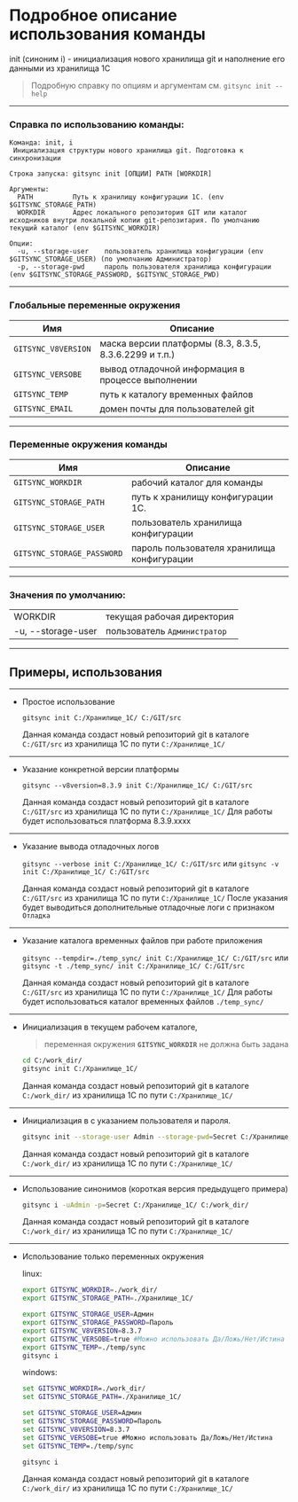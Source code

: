 # Подробное описание использования команды <init>

init (синоним i) - инициализация нового хранилища git и наполнение его данными из хранилища 1С

> Подробную справку по опциям и аргументам см. `gitsync init --help`

--------------
### Справка по использованию команды:
```
Команда: init, i
 Инициализация структуры нового хранилища git. Подготовка к синхронизации

Строка запуска: gitsync init [ОПЦИИ] PATH [WORKDIR]

Аргументы:
  PATH          Путь к хранилищу конфигурации 1С. (env $GITSYNC_STORAGE_PATH)
  WORKDIR       Адрес локального репозитория GIT или каталог исходников внутри локальной копии git-репозитария. По умолчанию текущий каталог (env $GITSYNC_WORKDIR)

Опции:
  -u, --storage-user    пользователь хранилища конфигурации (env $GITSYNC_STORAGE_USER) (по умолчанию Администратор)
  -p, --storage-pwd     пароль пользователя хранилища конфигурации (env $GITSYNC_STORAGE_PASSWORD, $GITSYNC_STORAGE_PWD)
```
--------------
### Глобальные переменные окружения
| Имя                 | Описание                                               |
|---------------------|--------------------------------------------------------|
| `GITSYNC_V8VERSION` | маска версии платформы (8.3, 8.3.5, 8.3.6.2299 и т.п.) |
| `GITSYNC_VERSOBE`   | вывод отладочной информация в процессе выполнении      |
| `GITSYNC_TEMP`      | путь к каталогу временных файлов                       |
| `GITSYNC_EMAIL`     | домен почты для пользователей git                      |

--------------
### Переменные окружения команды

| Имя                        | Описание                                   |
|----------------------------|--------------------------------------------|
| `GITSYNC_WORKDIR`          | рабочий каталог для команды                |
| `GITSYNC_STORAGE_PATH`     | путь к хранилищу конфигурации 1С.          |
| `GITSYNC_STORAGE_USER`     | пользователь хранилища конфигурации        |
| `GITSYNC_STORAGE_PASSWORD` | пароль пользователя хранилища конфигурации |
--------------
### Значения по умолчанию:
|                    |                              |
|--------------------|------------------------------|
| WORKDIR            | текущая рабочая директория   |
| -u, --storage-user | пользователь `Администратор` |

--------------
## Примеры, использования
***
* Простое использование

    `gitsync init C:/Хранилище_1С/ C:/GIT/src`

    Данная команда создаст новый репозиторий git в каталоге `C:/GIT/src` из хранилища 1С по пути `C:/Хранилище_1С/`
***
* Указание конкретной версии платформы

    `gitsync --v8version=8.3.9 init C:/Хранилище_1С/ C:/GIT/src`

    Данная команда создаст новый репозиторий git в каталоге `C:/GIT/src` из хранилища 1С по пути `C:/Хранилище_1С/`
    Для работы будет использоватьcя платформа 8.3.9.xxxx
***
* Указание вывода отладочных логов

    `gitsync --verbose init C:/Хранилище_1С/ C:/GIT/src`
    или
    `gitsync -v init C:/Хранилище_1С/ C:/GIT/src`

    Данная команда создаст новый репозиторий git в каталоге `C:/GIT/src` из хранилища 1С по пути `C:/Хранилище_1С/`
    После указания будет выводиться дополнительные отладочные логи с признаком `Отладка`
***
* Указание каталога временных файлов при работе приложения

    `gitsync --tempdir=./temp_sync/ init C:/Хранилище_1С/ C:/GIT/src`
    или
    `gitsync -t ./temp_sync/ init C:/Хранилище_1С/ C:/GIT/src`

    Данная команда создаст новый репозиторий git в каталоге `C:/GIT/src` из хранилища 1С по пути `C:/Хранилище_1С/`
    Для работы будет использоватьcя каталог временных файлов `./temp_sync/`
***
* Инициализация в текущем рабочем каталоге,

    > переменная окружения **`GITSYNC_WORKDIR`** не должна быть задана

    ```sh
    cd C:/work_dir/
    gitsync init C:/Хранилище_1С/
    ```
    Данная команда создаст новый репозиторий git в каталоге `C:/work_dir/` из хранилища 1С по пути `C:/Хранилище_1С/`
***
* Инициализация в с указанием пользователя и пароля.

    ```sh
    gitsync init --storage-user Admin --storage-pwd=Secret C:/Хранилище_1С/ C:/work_dir/
    ```
    Данная команда создаст новый репозиторий git в каталоге `C:/work_dir/` из хранилища 1С по пути `C:/Хранилище_1С/`
***
* Использование синонимов (короткая версия предыдущего примера)

    ```sh
    gitsync i -uAdmin -p=Secret C:/Хранилище_1С/ C:/work_dir/
    ```
    Данная команда создаст новый репозиторий git в каталоге `C:/work_dir/` из хранилища 1С по пути `C:/Хранилище_1С/`
***
* Использование только переменных окружения

    linux:
    ```sh
    export GITSYNC_WORKDIR=./work_dir/
    export GITSYNC_STORAGE_PATH=./Хранилище_1С/

    export GITSYNC_STORAGE_USER=Админ
    export GITSYNC_STORAGE_PASSWORD=Пароль
    export GITSYNC_V8VERSION=8.3.7
    export GITSYNC_VERSOBE=true #Можно использовать Да/Ложь/Нет/Истина
    export GITSYNC_TEMP=./temp/sync
    gitsync i
    ```
    
    windows:
    ```cmd
    set GITSYNC_WORKDIR=./work_dir/
    set GITSYNC_STORAGE_PATH=./Хранилище_1С/

    set GITSYNC_STORAGE_USER=Админ
    set GITSYNC_STORAGE_PASSWORD=Пароль
    set GITSYNC_V8VERSION=8.3.7
    set GITSYNC_VERSOBE=true #Можно использовать Да/Ложь/Нет/Истина
    set GITSYNC_TEMP=./temp/sync

    gitsync i
    ```
    Данная команда создаст новый репозиторий git в каталоге `C:/work_dir/` из хранилища 1С по пути `C:/Хранилище_1С/`